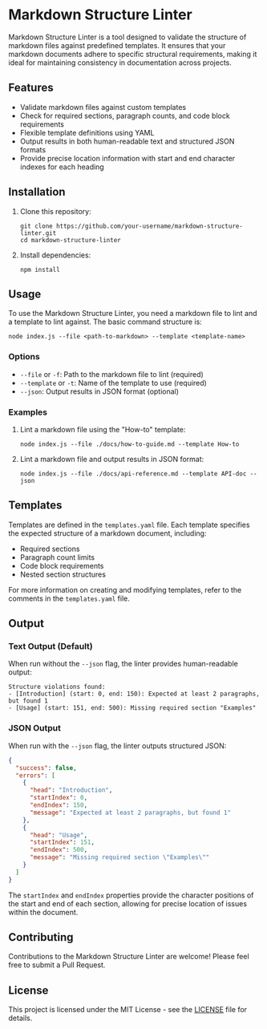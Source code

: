 # Markdown Structure Linter

Markdown Structure Linter is a tool designed to validate the structure of markdown files against predefined templates. It ensures that your markdown documents adhere to specific structural requirements, making it ideal for maintaining consistency in documentation across projects.

## Features

- Validate markdown files against custom templates
- Check for required sections, paragraph counts, and code block requirements
- Flexible template definitions using YAML
- Output results in both human-readable text and structured JSON formats
- Provide precise location information with start and end character indexes for each heading

## Installation

1. Clone this repository:
   ```
   git clone https://github.com/your-username/markdown-structure-linter.git
   cd markdown-structure-linter
   ```

2. Install dependencies:
   ```
   npm install
   ```

## Usage

To use the Markdown Structure Linter, you need a markdown file to lint and a template to lint against. The basic command structure is:

```
node index.js --file <path-to-markdown> --template <template-name>
```

### Options

- `--file` or `-f`: Path to the markdown file to lint (required)
- `--template` or `-t`: Name of the template to use (required)
- `--json`: Output results in JSON format (optional)

### Examples

1. Lint a markdown file using the "How-to" template:
   ```
   node index.js --file ./docs/how-to-guide.md --template How-to
   ```

2. Lint a markdown file and output results in JSON format:
   ```
   node index.js --file ./docs/api-reference.md --template API-doc --json
   ```

## Templates

Templates are defined in the `templates.yaml` file. Each template specifies the expected structure of a markdown document, including:

- Required sections
- Paragraph count limits
- Code block requirements
- Nested section structures

For more information on creating and modifying templates, refer to the comments in the `templates.yaml` file.

## Output

### Text Output (Default)

When run without the `--json` flag, the linter provides human-readable output:

```
Structure violations found:
- [Introduction] (start: 0, end: 150): Expected at least 2 paragraphs, but found 1
- [Usage] (start: 151, end: 500): Missing required section "Examples"
```

### JSON Output

When run with the `--json` flag, the linter outputs structured JSON:

```json
{
  "success": false,
  "errors": [
    {
      "head": "Introduction",
      "startIndex": 0,
      "endIndex": 150,
      "message": "Expected at least 2 paragraphs, but found 1"
    },
    {
      "head": "Usage",
      "startIndex": 151,
      "endIndex": 500,
      "message": "Missing required section \"Examples\""
    }
  ]
}
```

The `startIndex` and `endIndex` properties provide the character positions of the start and end of each section, allowing for precise location of issues within the document.

## Contributing

Contributions to the Markdown Structure Linter are welcome! Please feel free to submit a Pull Request.

## License

This project is licensed under the MIT License - see the [LICENSE](LICENSE) file for details.
